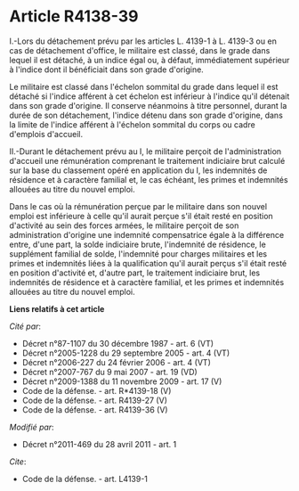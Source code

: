 # Article R4138-39

I.-Lors du détachement prévu par les articles L. 4139-1 à L. 4139-3 ou en cas de détachement d'office, le militaire est
classé, dans le grade dans lequel il est détaché, à un indice égal ou, à défaut, immédiatement supérieur à l'indice dont il
bénéficiait dans son grade d'origine. 

Le militaire est classé dans l'échelon sommital du grade dans lequel il est détaché si l'indice afférent à cet échelon est
inférieur à l'indice qu'il détenait dans son grade d'origine. Il conserve néanmoins à titre personnel, durant la durée de son
détachement, l'indice détenu dans son grade d'origine, dans la limite de l'indice afférent à l'échelon sommital du corps ou
cadre d'emplois d'accueil. 

II.-Durant le détachement prévu au I, le militaire perçoit de l'administration d'accueil une rémunération comprenant le
traitement indiciaire brut calculé sur la base du classement opéré en application du I, les indemnités de résidence et à
caractère familial et, le cas échéant, les primes et indemnités allouées au titre du nouvel emploi. 

Dans le cas où la rémunération perçue par le militaire dans son nouvel emploi est inférieure à celle qu'il aurait perçue s'il
était resté en position d'activité au sein des forces armées, le militaire perçoit de son administration d'origine une
indemnité compensatrice égale à la différence entre, d'une part, la solde indiciaire brute, l'indemnité de résidence, le
supplément familial de solde, l'indemnité pour charges militaires et les primes et indemnités liées à la qualification qu'il
aurait perçus s'il était resté en position d'activité et, d'autre part, le traitement indiciaire brut, les indemnités de
résidence et à caractère familial, et les primes et indemnités allouées au titre du nouvel emploi.

**Liens relatifs à cet article**

_Cité par_:

  - Décret n°87-1107 du 30 décembre 1987 - art. 6 (VT)
  - Décret n°2005-1228 du 29 septembre 2005 - art. 4 (VT)
  - Décret n°2006-227 du 24 février 2006 - art. 4 (VT)
  - Décret n°2007-767 du 9 mai 2007 - art. 19 (VD)
  - Décret n°2009-1388 du 11 novembre 2009 - art. 17 (V)
  - Code de la défense. - art. R*4139-18 (V)
  - Code de la défense. - art. R4139-27 (V)
  - Code de la défense. - art. R4139-36 (V)

_Modifié par_:

  - Décret n°2011-469 du 28 avril 2011 - art. 1

_Cite_:

  - Code de la défense. - art. L4139-1
